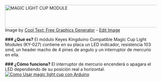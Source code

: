 <a href="https://cooltext.com"><img src="https://images.cooltext.com/5470134.png" width="773" height="75" alt="MAGIC LIGHT CUP MODULE" /></a>
<br />Image by <a href="https://cooltext.com">Cool Text: Free Graphics Generator</a> - <a href="https://cooltext.com/Edit-Logo?LogoID=3647584375">Edit Image</a>

**### ¿Qué es?** 
El módulo Keyes Kingduino Compatible Magic Cup Light Modules (KY-027) contiene en su placa un LED indicador, resistencia 103 smd, un header macho de 4 pines de angulo y un interruptor de mercurio en ella.

**### ¿Cómo funciona?**
El interruptor de mercurio encenderá o apagara el LED dependiendo de su posición real a horizontal.
[![Como Usar magic light cup con Arduino](http://img.youtube.com/vi/PT-30OaJF-M/0.jpg)](http://www.youtube.com/watch?v=pCK6prSq8aw)

